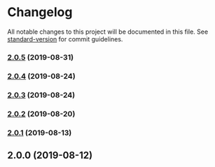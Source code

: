 # Changelog

All notable changes to this project will be documented in this file. See [standard-version](https://github.com/conventional-changelog/standard-version) for commit guidelines.

### [2.0.5](https://github.com/hotdogee/scada-iot-hmi/compare/v2.0.4...v2.0.5) (2019-08-31)

### [2.0.4](https://github.com/hotdogee/scada-iot-hmi/compare/v2.0.3...v2.0.4) (2019-08-24)

### [2.0.3](https://github.com/hotdogee/scada-iot-hmi/compare/v2.0.2...v2.0.3) (2019-08-24)

### [2.0.2](https://github.com/hotdogee/scada-iot-hmi/compare/v2.0.1...v2.0.2) (2019-08-20)

### [2.0.1](https://github.com/hotdogee/scada-iot-hmi/compare/v2.0.0...v2.0.1) (2019-08-13)

## 2.0.0 (2019-08-12)
